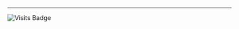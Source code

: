 <!---
**riyan-ahmed/riyan-ahmed** is a ✨ _special_ ✨ repository because its `README.md` (this file) appears on your GitHub profile.

Here are some ideas to get you started:

- 🔭 I’m currently working on ...
- 🌱 I’m currently learning ...
- 👯 I’m looking to collaborate on ...
- 🤔 I’m looking for help with ...
- 💬 Ask me about ...
- 📫 How to reach me: ...
- 😄 Pronouns: ...
- ⚡ Fun fact: ...

<img src="logos/zakurotreenew.svg" alt="tree"/>

<p>
<a href="mailto:riyan.ahmed@outlook.com" target="blank"><img src="logos/like.svg" height="50" width="50" align="left"></a><a href="mailto:riyan.ahmed@outlook.com" target="blank"><img src="logos/comment.svg" height="50" width="50"></a><img src="logos/blank.svg" height="50" width="20"><a href="mailto:riyan.ahmed@outlook.com" target="blank"><img src="logos/send.svg" height="50" width="50" ></a><a href="mailto:riyan.ahmed@outlook.com" target="blank"><img src="logos/save.svg" align="right" height="50" width="50"></a>
</p>

<h4>
<img src="logos/user.svg" height="40" width="40" align="left">
<a href="https://www.instagram.com/riyan.a/" target="blank">riyan.a</a> <span>hello world 👋</span> 

<a href="https://www.instagram.com/riyan.a/" target="blank">riyan.a</a> and my discord is <a href="https://discord.com/users/320781028165812236" target="blank">R.A#7406</a>

</h4> 
-->
* * *

![Visits Badge](https://badges.pufler.dev/visits/riyanah/riyanah)
